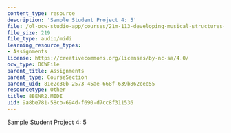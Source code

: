 ```yaml
---
content_type: resource
description: 'Sample Student Project 4: 5'
file: /ol-ocw-studio-app/courses/21m-113-developing-musical-structures-fall-2002/9a8be78158cb694df690d7cc8f311536_8BENR2.MIDI
file_size: 219
file_type: audio/midi
learning_resource_types:
- Assignments
license: https://creativecommons.org/licenses/by-nc-sa/4.0/
ocw_type: OCWFile
parent_title: Assignments
parent_type: CourseSection
parent_uid: 81e2c30b-2573-45ae-668f-639b862cee55
resourcetype: Other
title: 8BENR2.MIDI
uid: 9a8be781-58cb-694d-f690-d7cc8f311536
---
```

Sample Student Project 4: 5